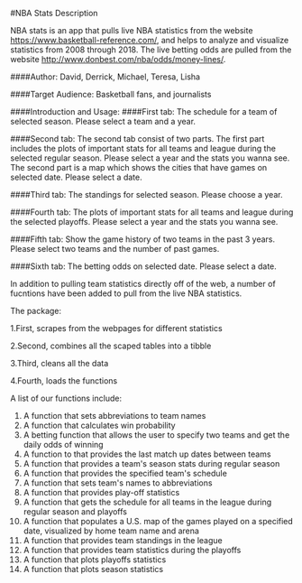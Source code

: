 
#NBA Stats Description

NBA stats is an app that pulls live NBA statistics from the website https://www.basketball-reference.com/, and helps to analyze and visualize statistics from 2008 through 2018. The live betting odds are pulled from the website http://www.donbest.com/nba/odds/money-lines/.

####Author: David, Derrick, Michael, Teresa, Lisha


####Target Audience: Basketball fans, and journalists  


####Introduction and Usage:
####First tab:
The schedule for a team of selected season. Please select a team and a year.

####Second tab:
The second tab consist of two parts. 
The first part includes the plots of important stats for all teams and league during the selected regular season. Please select a year and the stats you wanna see.
The second part is a map which shows the cities that have games on selected date. Please select a date.

####Third tab: 
The standings for selected season. Please choose a year.

####Fourth tab:
The plots of important stats for all teams and league during the selected playoffs. Please select a year and the stats you wanna see.

####Fifth tab: 
Show the game history of two teams in the past 3 years. Please select two teams and the number of past games.

####Sixth tab: 
The betting odds on selected date. Please select a date.

In addition to pulling team statistics directly off of the web, a number of fucntions have been added to pull from the live NBA statistics. 

The package:

1.First, scrapes from the webpages for different statistics

2.Second, combines all the scaped tables into a tibble

3.Third, cleans all the data

4.Fourth, loads the functions

A list of our functions include:

1. A function that sets abbreviations to team names
2. A function that calculates win probability
3. A betting function that allows the user to specify two teams and get the daily odds of winning
4. A function to that provides the last match up dates between teams
5. A function that provides a team's season stats during regular season
6. A function that provides the specified team's schedule
7. A function that sets team's names to abbreviations
8. A function that provides play-off statistics
9. A function that gets the schedule for all teams in the league during regular season and playoffs
10. A function that populates a U.S. map of the games played on a specified date, visualized by home team name and arena
11. A function that provides team standings in the league
12. A function that provides team statistics during the playoffs
13. A function that plots playoffs statistics
14. A function that plots season statistics
